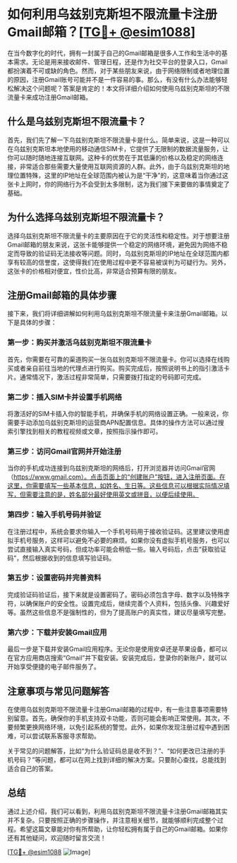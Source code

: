 # 如何利用乌兹别克斯坦不限流量卡注册Gmail邮箱？[[TG💪+ @esim1088](https://t.me/s/esim1088)]

在当今数字化的时代，拥有一封属于自己的Gmail邮箱是很多人工作和生活中的基本需求。无论是用来接收邮件、管理日程，还是作为社交平台的登录入口，Gmail都扮演着不可或缺的角色。然而，对于某些朋友来说，由于网络限制或者地理位置的原因，注册Gmail账号可能并不是一件容易的事。那么，有没有什么办法能够轻松解决这个问题呢？答案是肯定的！本文将详细介绍如何使用乌兹别克斯坦的不限流量卡来成功注册Gmail邮箱。

## 什么是乌兹别克斯坦不限流量卡？

首先，我们先了解一下乌兹别克斯坦不限流量卡是什么。简单来说，这是一种可以在乌兹别克斯坦本地使用的移动通信SIM卡，它提供了无限制的数据流量服务，让你可以随时随地连接互联网。这种卡的优势在于其低廉的价格以及稳定的网络连接，非常适合那些需要大量使用互联网资源的人群。此外，由于乌兹别克斯坦的地理位置特殊，这里的IP地址在全球范围内被认为是“干净”的，这意味着当你通过这张卡上网时，你的网络行为不会受到太多限制，这为我们接下来要做的事情奠定了基础。

## 为什么选择乌兹别克斯坦不限流量卡？

选择乌兹别克斯坦不限流量卡的主要原因在于它的灵活性和稳定性。对于想要注册Gmail邮箱的朋友来说，这张卡能够提供一个稳定的网络环境，避免因为网络不稳定而导致的验证码无法接收等问题。同时，乌兹别克斯坦的IP地址在全球范围内都享有较高的信誉度，这使得我们在使用过程中更不容易被误判为可疑行为。另外，这张卡的价格相对便宜，性价比高，非常适合预算有限的朋友。

## 注册Gmail邮箱的具体步骤

接下来，我们将详细讲解如何利用乌兹别克斯坦不限流量卡来注册Gmail邮箱。以下是具体的步骤：

### 第一步：购买并激活乌兹别克斯坦不限流量卡

首先，你需要在可靠的渠道购买一张乌兹别克斯坦不限流量卡。你可以选择在线购买或者亲自前往当地的代理点进行购买。购买完成后，按照说明书上的指引激活卡片。通常情况下，激活过程非常简单，只需要拨打指定的号码即可完成。

### 第二步：插入SIM卡并设置手机网络

将激活好的SIM卡插入你的智能手机，并确保手机的网络设置正确。一般来说，你需要手动添加乌兹别克斯坦的运营商APN配置信息。具体的操作方法可以通过搜索引擎找到相关的教程视频或文章，按照指示操作即可。

### 第三步：访问Gmail官网并开始注册

当你的手机成功连接到乌兹别克斯坦的网络后，打开浏览器并访问Gmail官网（https://www.gmail.com）。点击页面上的“创建账户”按钮，进入注册页面。在这里，你需要填写一些基本信息，如姓名、生日等。这些信息可以根据实际情况填写，但需要注意的是，姓名部分最好使用英文或拼音，以便后续使用。

### 第四步：输入手机号码并验证

在注册过程中，系统会要求你输入一个手机号码用于接收验证码。这里建议使用虚拟手机号服务，这样可以避免不必要的麻烦。如果你没有虚拟手机号服务，也可以尝试直接输入真实号码，但成功率可能会稍低一些。输入号码后，点击“获取验证码”，然后根据收到的信息填写验证码。

### 第五步：设置密码并完善资料

完成验证码验证后，接下来就是设置密码了。密码必须包含字母、数字以及特殊字符，以确保账户的安全性。设置完成后，继续完善个人资料，包括头像、兴趣爱好等。虽然这些信息不是强制性的，但为了提高账户的真实性，建议尽量填写完整。

### 第六步：下载并安装Gmail应用

最后一步是下载并安装Gmail应用程序。无论你是使用安卓还是苹果设备，都可以在官方应用商店搜索“Gmail”并下载安装。安装完成后，登录你的新账户，就可以开始享受便捷的电子邮件服务了。

## 注意事项与常见问题解答

在使用乌兹别克斯坦不限流量卡注册Gmail邮箱的过程中，有一些注意事项需要特别留意。首先，确保你的手机支持双卡功能，否则可能会影响正常使用。其次，不要频繁更换网络环境，以免引起系统的警觉。此外，如果你发现注册过程中遇到困难，可以尝试联系客服寻求帮助。

关于常见的问题解答，比如“为什么验证码总是收不到？”、“如何更改已注册的手机号码？”等问题，都可以在网上找到详细的解决方案。只要耐心查找，总能找到适合自己的答案。

## 总结

通过上述介绍，我们可以看到，利用乌兹别克斯坦不限流量卡注册Gmail邮箱其实并不复杂。只要按照正确的步骤操作，并注意相关细节，就能够顺利完成整个过程。希望这篇文章能对你有所帮助，让你轻松拥有属于自己的Gmail邮箱。如果你还有其他疑问，欢迎随时留言交流！

[[TG💪+ @esim1088](https://t.me/s/esim1088) ![Image](https://i.postimg.cc/4NQfJmqS/Snipaste-2025-05-13-00-14-12.png)]